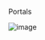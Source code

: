 Portals


![image](https://user-images.githubusercontent.com/6551176/221732091-23ee52cb-4150-42fa-b998-43628d7a6b0d.png)
